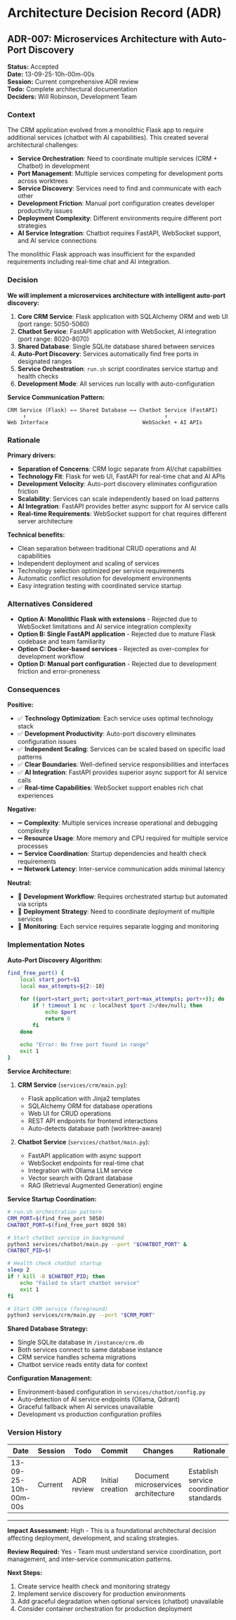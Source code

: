 # Architecture Decision Record (ADR)

## ADR-007: Microservices Architecture with Auto-Port Discovery

**Status:** Accepted  
**Date:** 13-09-25-10h-00m-00s  
**Session:** Current comprehensive ADR review  
**Todo:** Complete architectural documentation  
**Deciders:** Will Robinson, Development Team

### Context

The CRM application evolved from a monolithic Flask app to require additional services (chatbot with AI capabilities). This created several architectural challenges:

- **Service Orchestration**: Need to coordinate multiple services (CRM + Chatbot) in development
- **Port Management**: Multiple services competing for development ports across worktrees
- **Service Discovery**: Services need to find and communicate with each other
- **Development Friction**: Manual port configuration creates developer productivity issues
- **Deployment Complexity**: Different environments require different port strategies
- **AI Service Integration**: Chatbot requires FastAPI, WebSocket support, and AI service connections

The monolithic Flask approach was insufficient for the expanded requirements including real-time chat and AI integration.

### Decision

**We will implement a microservices architecture with intelligent auto-port discovery:**

1. **Core CRM Service**: Flask application with SQLAlchemy ORM and web UI (port range: 5050-5060)
2. **Chatbot Service**: FastAPI application with WebSocket, AI integration (port range: 8020-8070)  
3. **Shared Database**: Single SQLite database shared between services
4. **Auto-Port Discovery**: Services automatically find free ports in designated ranges
5. **Service Orchestration**: `run.sh` script coordinates service startup and health checks
6. **Development Mode**: All services run locally with auto-configuration

**Service Communication Pattern:**
```
CRM Service (Flask) ←→ Shared Database ←→ Chatbot Service (FastAPI)
     ↑                                            ↑
Web Interface                              WebSocket + AI APIs
```

### Rationale

**Primary drivers:**

- **Separation of Concerns**: CRM logic separate from AI/chat capabilities  
- **Technology Fit**: Flask for web UI, FastAPI for real-time chat and AI APIs
- **Development Velocity**: Auto-port discovery eliminates configuration friction
- **Scalability**: Services can scale independently based on load patterns
- **AI Integration**: FastAPI provides better async support for AI service calls
- **Real-time Requirements**: WebSocket support for chat requires different server architecture

**Technical benefits:**

- Clean separation between traditional CRUD operations and AI capabilities
- Independent deployment and scaling of services
- Technology selection optimized per service requirements
- Automatic conflict resolution for development environments
- Easy integration testing with coordinated service startup

### Alternatives Considered

- **Option A: Monolithic Flask with extensions** - Rejected due to WebSocket limitations and AI service integration complexity
- **Option B: Single FastAPI application** - Rejected due to mature Flask codebase and team familiarity
- **Option C: Docker-based services** - Rejected as over-complex for development workflow
- **Option D: Manual port configuration** - Rejected due to development friction and error-proneness

### Consequences

**Positive:**

- ✅ **Technology Optimization**: Each service uses optimal technology stack
- ✅ **Development Productivity**: Auto-port discovery eliminates configuration issues  
- ✅ **Independent Scaling**: Services can be scaled based on specific load patterns
- ✅ **Clear Boundaries**: Well-defined service responsibilities and interfaces
- ✅ **AI Integration**: FastAPI provides superior async support for AI service calls
- ✅ **Real-time Capabilities**: WebSocket support enables rich chat experiences

**Negative:**

- ➖ **Complexity**: Multiple services increase operational and debugging complexity
- ➖ **Resource Usage**: More memory and CPU required for multiple service processes
- ➖ **Service Coordination**: Startup dependencies and health check requirements
- ➖ **Network Latency**: Inter-service communication adds minimal latency

**Neutral:**

- 🔄 **Development Workflow**: Requires orchestrated startup but automated via scripts
- 🔄 **Deployment Strategy**: Need to coordinate deployment of multiple services  
- 🔄 **Monitoring**: Each service requires separate logging and monitoring

### Implementation Notes

**Auto-Port Discovery Algorithm:**
```bash
find_free_port() {
    local start_port=$1
    local max_attempts=${2:-10}
    
    for ((port=start_port; port<start_port+max_attempts; port++)); do
        if ! timeout 1 nc -z localhost $port 2>/dev/null; then
            echo $port
            return 0
        fi
    done
    
    echo "Error: No free port found in range"
    exit 1
}
```

**Service Architecture:**

1. **CRM Service** (`services/crm/main.py`):
   - Flask application with Jinja2 templates
   - SQLAlchemy ORM for database operations
   - Web UI for CRUD operations
   - REST API endpoints for frontend interactions
   - Auto-detects database path (worktree-aware)

2. **Chatbot Service** (`services/chatbot/main.py`):
   - FastAPI application with async support
   - WebSocket endpoints for real-time chat
   - Integration with Ollama LLM service
   - Vector search with Qdrant database
   - RAG (Retrieval Augmented Generation) engine

**Service Startup Coordination:**
```bash
# run.sh orchestration pattern
CRM_PORT=$(find_free_port 5050)
CHATBOT_PORT=$(find_free_port 8020 50)

# Start chatbot service in background
python3 services/chatbot/main.py --port "$CHATBOT_PORT" &
CHATBOT_PID=$!

# Health check chatbot startup
sleep 2
if ! kill -0 $CHATBOT_PID; then
    echo "Failed to start chatbot service"
    exit 1
fi

# Start CRM service (foreground)
python3 services/crm/main.py --port "$CRM_PORT"
```

**Shared Database Strategy:**
- Single SQLite database in `/instance/crm.db`
- Both services connect to same database instance
- CRM service handles schema migrations
- Chatbot service reads entity data for context

**Configuration Management:**
- Environment-based configuration in `services/chatbot/config.py`
- Auto-detection of AI service endpoints (Ollama, Qdrant)
- Graceful fallback when AI services unavailable
- Development vs production configuration profiles

### Version History

| Date | Session | Todo | Commit | Changes | Rationale |
|------|---------|------|--------|---------|-----------|
| 13-09-25-10h-00m-00s | Current | ADR review | Initial creation | Document microservices architecture | Establish service coordination standards |

---

**Impact Assessment:** High - This is a foundational architectural decision affecting deployment, development, and scaling strategies.

**Review Required:** Yes - Team must understand service coordination, port management, and inter-service communication patterns.

**Next Steps:**
1. Create service health check and monitoring strategy
2. Implement service discovery for production environments  
3. Add graceful degradation when optional services (chatbot) unavailable
4. Consider container orchestration for production deployment